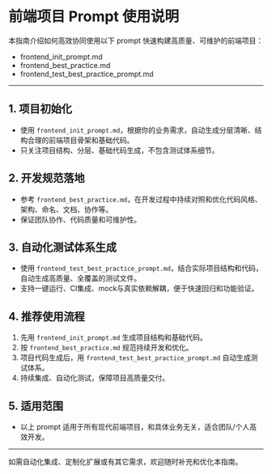 # 前端项目 Prompt 使用说明

本指南介绍如何高效协同使用以下 prompt 快速构建高质量、可维护的前端项目：
- frontend_init_prompt.md
- frontend_best_practice.md
- frontend_test_best_practice_prompt.md

---

## 1. 项目初始化
- 使用 `frontend_init_prompt.md`，根据你的业务需求，自动生成分层清晰、结构合理的前端项目骨架和基础代码。
- 只关注项目结构、分层、基础代码生成，不包含测试体系细节。

## 2. 开发规范落地
- 参考 `frontend_best_practice.md`，在开发过程中持续对照和优化代码风格、架构、命名、文档、协作等。
- 保证团队协作、代码质量和可维护性。

## 3. 自动化测试体系生成
- 使用 `frontend_test_best_practice_prompt.md`，结合实际项目结构和代码，自动生成高质量、全覆盖的测试文件。
- 支持一键运行、CI集成、mock与真实依赖解耦，便于快速回归和功能验证。

## 4. 推荐使用流程
1. 先用 `frontend_init_prompt.md` 生成项目结构和基础代码。
2. 按 `frontend_best_practice.md` 规范持续开发和优化。
3. 项目代码生成后，用 `frontend_test_best_practice_prompt.md` 自动生成测试体系。
4. 持续集成、自动化测试，保障项目高质量交付。

## 5. 适用范围
- 以上 prompt 适用于所有现代前端项目，和具体业务无关，适合团队/个人高效开发。

---

如需自动化集成、定制化扩展或有其它需求，欢迎随时补充和优化本指南。 